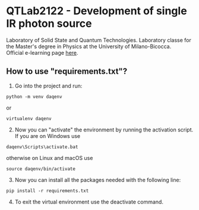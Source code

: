 # QTLab2122 - Development of single IR photon source
Laboratory of Solid State and Quantum Technologies.
Laboratory classe for the Master's degree in Physics at the University of Milano-Bicocca.  
Official e-learning page [here](https://elearning.unimib.it/course/view.php?id=39139).

## How to use "requirements.txt"?
1. Go into the project and run:
```
python -m venv daqenv
```
or
```
virtualenv daqenv
```
2. Now you can "activate" the environment by running the activation script.
If you are on Windows use
```
daqenv\Scripts\activate.bat
```
otherwise on Linux and macOS use
```
source daqenv/bin/activate
```
3. Now you can install all the packages needed with the following line:
```
pip install -r requirements.txt
```
4. To exit the virtual environment use the deactivate command.

